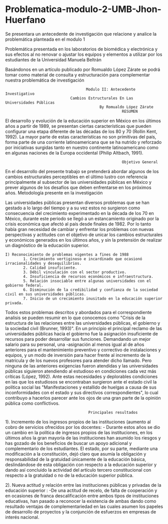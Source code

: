 # Problematica-modulo-2-UMB-Jhon-Huerfano

Se presentara un antecedente de investigación que relacione y analice la problemática planteada en el modulo 1

Problemática presentada en los laboratorios de biomédica y electrónica y sus efectos al no renovar o ajustar los equipos y elementos a utilizar por los estudiantes de la Universidad Manuela Beltrán

Basándonos en un artículo publicado por Romualdo López Zárate se podrá tomar como material de consulta y estructuración para complementar nuestra problemática de investigación

                                        Modulo II: Antecedente Investigativo
                                 Cambios Estructurales En Las Universidades Públicas 
                                              By Romualdo López Zárate
                                                        RESUMEN
                                                        
El desarrollo y evolución de la educación superior en México en los últimos años a partir de 1989, se presentan ciertas características que pueden configurar una etapa diferente de las décadas de los 80 y 70 (Rollin Kent, 1992). La mayor parte de estas características no son primitivas del país, forma parte de una corriente latinoamericana que se ha nutrido y reforzado por iniciativas surgidas tanto en nuestro continente latinoamericano como en algunas naciones de la Europa occidental (Philip Altbach, 1991).

                                                        Objetivo General   
                                                        
En el desarrollo del presente trabajo se pretenderá abordar algunos de los cambios estructurales perceptibles en el último lustro con referencia principalmente al subsector de las universidades públicas en México y prever algunos de los desafíos que deben enfrentarse en los próximos años.
                                           Metodología presente en la investigación
                                           
Las universidades públicas presentan diversos problemas que se han gestado a lo largo del tiempo y a su vez estos no surgieron como consecuencia del crecimiento experimentado en la década de los 70 en México, durante este periodo se llegó a un estancamiento originado por la crisis económica que afectó al país desde finales de 1982. Por lo tanto había gran necesidad de cambiar y enfrentar los problemas con nuevas perspectivas y actitudes con el objetivo de unicar los cambios estructurales y económicos generados en los últimos años, y sin la pretensión de realizar un diagnóstico de la educación superior.

    I) Reconocimiento de problemas vigentes a fines de 1988
            1. Crecimiento vertiginoso e incardinado que ocasionó irracionalidades y desequilibrios.
            2. Calidad insuficiente. 
            3. Débil vinculación con el sector productivo.
            4. Insuficiencia de recursos económicos e infraestructura.
            5. Relación insociable entre algunas universidades con el gobierno federal.
            6. Disminución de la credibilidad y confianza de la sociedad civil en sus universidades públicas.
            7. Inicio de un crecimiento inusitado en la educación superior privada.
            
Todos estos problemas descritos y abordados para el correspondiente analisis se pueden resumir en lo que conocemos como "Crisis de la estructura de las relaciones entre las universidades públicas, el gobierno y la sociedad civil (Brunner, 1993)". En un principio el principal reclamo de las universidades públicas hacia el gobierno fue la asignación insuficiente de recursos para poder desarrollar sus funciones. Demandando un mejor salario para su personal, una -asignación al menos igual al de años anteriores para el mantenimiento preventivo y correctivo de instalaciones y equipos, y un modo de inversión para hacer frente al incremento de la matrícula y de los nuevos profesores para atender dicho llamado. Pero ninguna de las anteriores exigencias fueron atendidas y las universidades públicas siguieron atendiendo al estudioso en condiciones cada vez más críticas (López, 1992). Ante estas necesidades y deplorables condiciones en las que los estudiosos se encontraban surgieron ante el estado civil la política social las "Manifestaciones y estallido de huelgas a causa de sus inconformidades con el estado y sus directivos correspondientes", lo cual contribuyo a hacerlos parecer ante los ojos de una gran parte de la opinión pública como conflictivos.

                                         Principales resultados
                                         
1). Incremento de los ingresos propios de las instituciones (aumento al cobro de servicios ofrecidos por los docentes:
    - Durante estos años se dio un cambio en la política de ingresos propios de las instituciones, en los últimos años la gran               mayoría de las instituciones han asumido los riesgos y has gozado de los beneficios de buscar un apoyo adicional y                     complementario de los estudiantes. El estado, por su parte, mediante una modificación a la constitución, dejó claro que               asumía la obligación y responsabilidad de la gratuidad únicamente de la educación básica, deslindándose de esta obligación             con respecto a la educación superior y dando así concluido la actividad del artículo tercero constitucional con respecto a              la gratuidad o no de la educación superior pública.
    
 2). Nueva actitud y relación entre las instituciones públicas y privadas de la educación superior :
      -De una actitud de recelo, de falta de cooperación y en ocasiones de franca descalificación entre ambos tipos de                         instituciones educativas, han pasado a reconocer la existencia de ambas dando como resultado ventajas de                             complementariedad en las cuales asumen los papeles de desarrollo de proyectos y la conjunción de esfuerzos en empresas de             interés nacional. 
